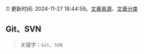:alarm_clock: 更新时间: 2024-11-27 18:44:59。[文章来源](/README.md)、[文章分类](/TAGS.md)

## Git、SVN


> 关键字：`Git`、`SVN`




